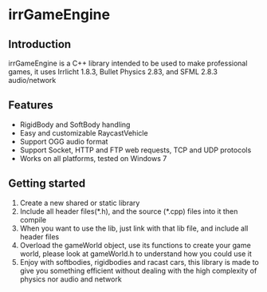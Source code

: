 # irrGameEngine

<h2>Introduction</h2>
irrGameEngine is a C++ library intended to be used to make professional games, it uses Irrlicht 1.8.3, Bullet Physics 2.83, and SFML 2.8.3 audio/network

<h2>Features</h2>
  <ul>
    <li>RigidBody and SoftBody handling</li>
    <li>Easy and customizable RaycastVehicle</li>
    <li>Support OGG audio format</li>
    <li>Support Socket, HTTP and FTP web requests, TCP and UDP protocols</li>
    <li>Works on all platforms, tested on Windows 7</li>
  </ul>

<h2>Getting started</h2>
<p>
  <ol>
    <li>Create a new shared or static library</li>
    <li>Include all header files(*.h), and the source (*.cpp) files into it then compile</li>
    <li>When you want to use the lib, just link with that lib file, and include all header files</li>
    <li>Overload the gameWorld object, use its functions to create your game world, please look at gameWorld.h to understand how you could use it</li>
    <li>Enjoy with softbodies, rigidbodies and racast cars, this library is made to give you something efficient without dealing with the high complexity of physics nor audio and network</li>
  </ol>
</p>
